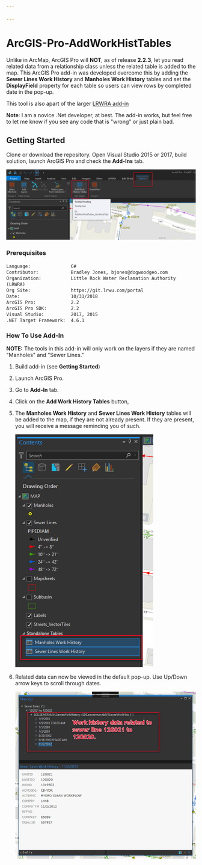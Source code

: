 ```yaml
---

---
```


# **ArcGIS-Pro-AddWorkHistTables**  

Unlike in ArcMap, ArcGIS Pro will **NOT**, as of release **2.2.3**, let you read related data from a relationship class unless the related table is added to the map. This ArcGIS Pro add-in was developed overcome this by adding the **Sewer Lines Work History** and **Manholes Work History** tables and set the **DisplayField** property for each table so users can view rows by completed date in the pop-up.

This tool is also apart of the larger [LRWRA add-in](https://github.com/dogwoodgeo/ArcGIS-Pro-LRWRA) 

**Note**: I am a novice .Net developer, at best.  The add-in works, but feel free to let me know if you see any code that is "wrong" or just plain bad.  

## Getting Started

Clone or download the repository. Open Visual Studio 2015 or 2017, build solution, launch ArcGIS Pro and check the **Add-Ins** tab.

![](assets/2018-11-12_13-23-35.png)



### Prerequisites

```
Language:				C#
Contributor:			Bradley Jones, bjones@dogwoodgeo.com
Organization:			Little Rock Water Reclamation Authority (LRWRA)
Org Site: 				https://git.lrwu.com/portal
Date:					10/31/2018
ArcGIS Pro:				2.2
ArcGIS Pro SDK: 		2.2
Visual Studio: 			2017, 2015
.NET Target Framework:	4.6.1
```

### How To Use Add-In

**NOTE:** The tools in this add-in will only work on the layers if they are named "Manholes" and "Sewer Lines." 

1. Build add-in (see **Getting Started**)

2. Launch ArcGIS Pro.

3. Go to **Add-In** tab.

4. Click on the **Add Work History Tables** button,

5. The **Manholes Work History** and **Sewer Lines Work History** tables will be added to the map, if they are not already present. If they are present, you will receive a message reminding you of such.

   ![](assets/2018-11-12_13-25-16.png)

6. Related data can now be viewed in the default pop-up. Use Up/Down arrow keys to scroll through dates.

   ![](assets/2018-11-12_13-26-29.png)


